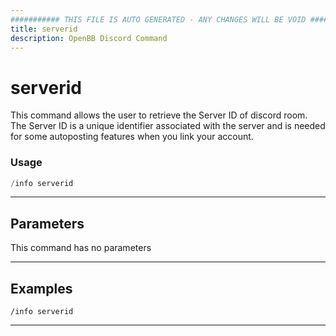 ```yaml
---
########### THIS FILE IS AUTO GENERATED - ANY CHANGES WILL BE VOID ###########
title: serverid
description: OpenBB Discord Command
---
```


# serverid

This command allows the user to retrieve the Server ID of discord room. The Server ID is a unique identifier associated with the server and is needed for some autoposting features when you link your account.

### Usage

```python wordwrap
/info serverid
```

---

## Parameters

This command has no parameters



---

## Examples

```
/info serverid
```

---
